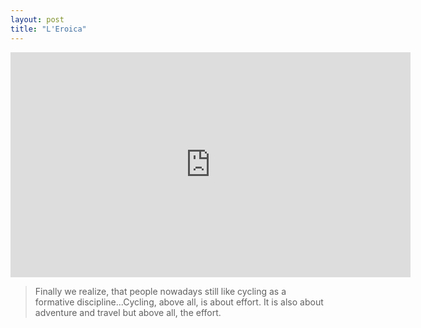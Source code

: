 ```yaml
---
layout: post
title: "L'Eroica"
---
```


<div class="media"><iframe src="http://player.vimeo.com/video/20622427?portrait=0" width="640" height="360" frameborder="0" webkitAllowFullScreen allowFullScreen></iframe></div>

> Finally we realize, that people nowadays still like cycling as a formative discipline...Cycling, above all, is about effort. It is also about adventure and travel but above all, the effort.
